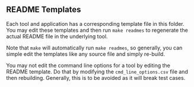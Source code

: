 <!-- markdownlint-disable MD041 -->
## README Templates

Each tool and application has a corresponding template file in this folder. You may edit these templates and then run `make readmes` to regenerate the actual README file in the underlying tool.

Note that `make` will automatically run `make readmes`, so generally, you can simple edit the templates like any source file and simply re-build.

You may not edit the command line options for a tool by editing the README template. Do that by modifying the `cmd_line_options.csv` file and then rebuilding. Generally, this is to be avoided as it will break test cases.
